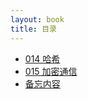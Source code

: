 ```yaml
---
layout: book
title: 目录
---
```


- [014 哈希](014_hash.html)
- [015 加密通信](015_crypto.html)
- [备忘内容](tmp.html)